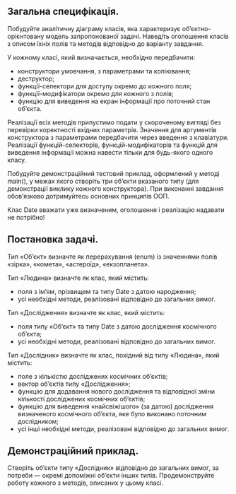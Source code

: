 ## Загальна специфікація. 

Побудуйте аналітичну діаграму класів, яка характеризує об’єктно-орієнтовану модель запропонованої задачі. Наведіть оголошення класів з описом їхніх полів та методів відповідно до варіанту завдання.

У кожному класі, який визначається, необхідно передбачити:
- конструктори умовчання, з параметрами та копіювання;
- деструктор;
- функції-селектори для доступу окремо до кожного поля;
- функції-модифікатори окремо для кожного з полів;
- функцію для виведення на екран інформації про поточний стан об’єкта.

Реалізації всіх методів припустимо подати у скороченому вигляді без перевірки коректності вхідних параметрів. Значення для аргументів конструктора з параметрами передбачити через введення з клавіатури. Реалізації функцій-селекторів, функцій-модифікаторів та функцій для виведення інформації можна навести тільки для будь-якого одного класу.

Побудуйте демонстраційний тестовий приклад, оформлений у методі main(), у межах якого створіть три об’єкти вказаного типу (для демонстрації виклику кожного конструктора). При виконанні завдання обов’язково дотримуйтесь основних принципів ООП.

Клас Date вважати уже визначеним, оголошення і реалізацію надавати не потрібно!

## Постановка задачі. 

Тип «Об’єкт» визначте як перерахування (enum) із значеннями полів «зірка», «комета», «астероїд», «екзопланета».

Тип «Людина» визначте як клас, який містить:
- поля з ім’ям, прізвищем та типу Date з датою народження;
- усі необхідні методи, реалізовані відповідно до загальних вимог.

Тип «Дослідження» визначте як клас, який містить:
- поля типу «Об’єкт» та типу Date з датою дослідження космічного об’єкта;
- усі необхідні методи, реалізовані відповідно до загальних вимог.

Тип «Дослідник» визначте як клас, похідний від типу «Людина», який містить:
- поле з кількістю досліджених космічних об’єктів;
- вектор об’єктів типу «Дослідження»;
- функцію для додавання нового дослідження та відповідної зміни кількості досліджених космічних об’єктів;
- функцію для виведення «найсвіжішого» (за датою) дослідження визначеного космічного об’єкта, яке було виконано поточним дослідником;
- усі інші необхідні методи, реалізовані відповідно до загальних вимог.

## Демонстраційний приклад. 

Створіть об’єкти типу «Дослідник» відповідно до загальних вимог, за потреби — окремі допоміжні об’єкти інших типів. Продемонструйте роботу кожного з методів, описаних у цьому класі.
